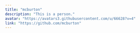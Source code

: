 ```yaml
---
title: "mcburton"
description: "This is a person."
avatar: "https://avatars3.githubusercontent.com/u/66628?v=4"
link: "https://github.com/mcburton"
---
```

